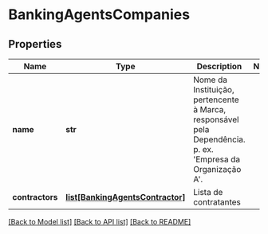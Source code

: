 # BankingAgentsCompanies

## Properties
Name | Type | Description | Notes
------------ | ------------- | ------------- | -------------
**name** | **str** | Nome da Instituição, pertencente à Marca, responsável pela Dependência. p. ex. &#x27;Empresa da Organização A&#x27;. | 
**contractors** | [**list[BankingAgentsContractor]**](BankingAgentsContractor.md) | Lista de contratantes | 

[[Back to Model list]](../README.md#documentation-for-models) [[Back to API list]](../README.md#documentation-for-api-endpoints) [[Back to README]](../README.md)

